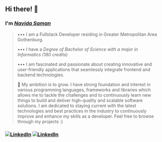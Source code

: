 ## Hi there! 👋
### I'm [_Navida Saman_](https://navidasaman.github.io/navidasaman-web-portfolio/)

> ••• I am a Fullstack Developer residing in Greater Metropolitan Area Gothenburg.
> 
> ••• I have a _Degree of Bachelor of Science with a major in Informatics (180 credits)_
>
> ••• I am fascinated and passionate about creating innovative and user-friendly applications that seamlessly integrate frontend and backend technologies.
>
> 🦾 My ambition is to grow. I have strong foundation and interest in various programming languages, frameworks and libraries which allows me to tackle the challenges and to continuously learn new things to build and deliver high-quality and scalable software solutions. I am dedicated to staying current with the latest technologies and best practices in the industry to continuously improve and enhance my skills as a developer. Feel free to browse through my projects :)

### [<img alt="LinkedIn" src="https://img.shields.io/badge/LinkedIn-%230E76A8.svg?&style=for-the-badge&logo=LinkedIn&logoColor=white" />](https://linkedin.com/in/navidasaman) [<img alt="LinkedIn" src="https://img.shields.io/badge/🌐_Web_Portfolio-%230E76A8.svg?style=for-the-badge" />](https://navidasaman.github.io/navidasaman-web-portfolio) 


